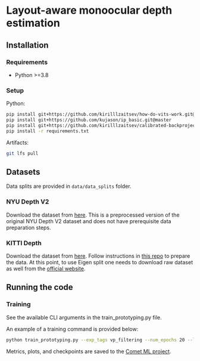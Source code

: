 # Layout-aware monoocular depth estimation

## Installation

### Requirements

- Python >=3.8

### Setup

Python:

```bash
pip install git+https://github.com/kirilllzaitsev/how-do-vits-work.git@transformer
pip install git+https://github.com/kujason/ip_basic.git@master
pip install git+https://github.com/kirilllzaitsev/calibrated-backprojection-network.git@master
pip install -r requirements.txt
```

Artifacts:

```bash
git lfs pull
```

## Datasets

Data splits are provided in `data/data_splits` folder.

### NYU Depth V2

Download the dataset from [here](https://github.com/zzangjinsun/NLSPN_ECCV20/tree/master). This is a preprocessed version of the original NYU Depth V2 dataset and does not have prerequisite data preparation steps.

### KITTI Depth

Download the dataset from [here](http://www.cvlibs.net/datasets/kitti/eval_depth.php?benchmark=depth_prediction). Follow instructions in [this repo](https://github.com/zzangjinsun/NLSPN_ECCV20/tree/master) to prepare the data. At this point, to use Eigen split one needs to download raw dataset as well from the [official website](http://www.cvlibs.net/datasets/kitti/raw_data.php).

## Running the code

### Training

See the available CLI arguments in the train_prototyping.py file.

An example of a training command is provided below:

```bash
python train_prototyping.py --exp_tags vp_filtering --num_epochs 20 --line_op concat_binary --do_overfit --use_eigen --line_filter vanishing_point --use_attn --ds nyu --max_depth_eval 10.0 --exp_disabled
```

Metrics, plots, and checkpoints are saved to the [Comet ML project](https://www.comet.com/kirilllzaitsev/layout-aware-monodepth/view/new/experiments).